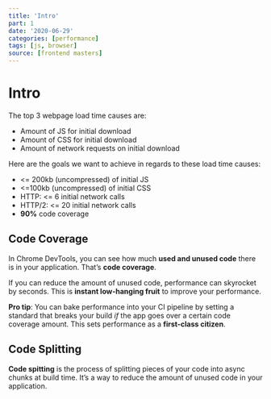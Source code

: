 ```yaml
---
title: 'Intro'
part: 1
date: '2020-06-29'
categories: [performance]
tags: [js, browser]
source: [frontend masters]
---
```


# Intro

The top 3 webpage load time causes are:

- Amount of JS for initial download
- Amount of CSS for initial download
- Amount of network requests on initial download

Here are the goals we want to achieve in regards to these load time causes:

- <= 200kb (uncompressed) of initial JS
- <=100kb (uncompressed) of initial CSS
- HTTP: <= 6 initial network calls
- HTTP/2: <= 20 initial network calls
- **90%** code coverage

## Code Coverage

In Chrome DevTools, you can see how much **used and unused code** there is in your application. That’s **code coverage**.

If you can reduce the amount of unused code, performance can skyrocket by seconds. This is **instant low-hanging fruit** to improve your performance.

**Pro tip**: You can bake performance into your CI pipeline by setting a standard that breaks your build _if_ the app goes over a certain code coverage amount. This sets performance as a **first-class citizen**.

## Code Splitting

**Code spitting** is the process of splitting pieces of your code into async chunks at build time. It’s a way to reduce the amount of unused code in your application.
